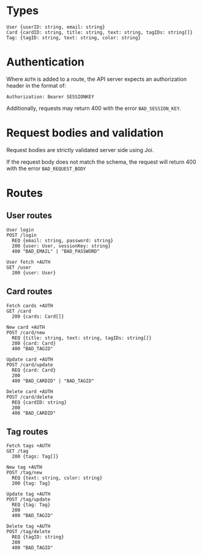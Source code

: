 # Types

```
User {userID: string, email: string}
Card {cardID: string, title: string, text: string, tagIDs: string[]}
Tag: {tagID: string, text: string, color: string}
```

# Authentication

Where `AUTH` is added to a route, the API server expects an authorization header in the format of:

```
Authorization: Bearer SESSIONKEY
```

Additionally, requests may return 400 with the error `BAD_SESSION_KEY`.

# Request bodies and validation

Request bodies are strictly validated server side using Joi.

If the request body does not match the schema, the request will return 400 with the error `BAD_REQUEST_BODY`

# Routes

## User routes

```
User login
POST /login
  REQ {email: string, password: string}
  200 {user: User, sessionKey: string}
  400 "BAD_EMAIL" | "BAD_PASSWORD"
```

```
User fetch +AUTH
GET /user
  200 {user: User}
```

## Card routes

```
Fetch cards +AUTH
GET /card
  200 {cards: Card[]}
```

```
New card +AUTH
POST /card/new
  REQ {title: string, text: string, tagIDs: string[]}
  200 {card: Card}
  400 "BAD_TAGID"
```

```
Update card +AUTH
POST /card/update
  REQ {card: Card}
  200
  400 "BAD_CARDID" | "BAD_TAGID"
```

```
Delete card +AUTH
POST /card/delete
  REQ {cardID: string}
  200
  400 "BAD_CARDID"
```

## Tag routes

```
Fetch tags +AUTH
GET /tag
  200 {tags: Tag[]}
```

```
New tag +AUTH
POST /tag/new
  REQ {text: string, color: string}
  200 {tag: Tag}
```

```
Update tag +AUTH
POST /tag/update
  REQ {tag: Tag}
  200
  400 "BAD_TAGID"
```

```
Delete tag +AUTH
POST /tag/delete
  REQ {tagID: string}
  200
  400 "BAD_TAGID"
```
